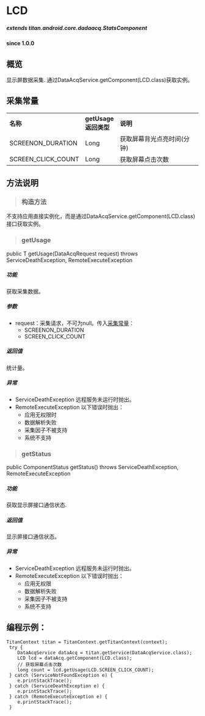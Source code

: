 # LCD				

##### extends titan.android.core.dadaacq.StatsComponent #####

#### since 1.0.0 ####

## 概览

显示屏数据采集. 通过DataAcqService.getComponent(LCD.class)获取实例。

## 采集常量

<table border="0" cellspacing="0"  cellpadding="0" width="100%">
<tr>
  <th width="100" align="left">名称</td>
  <th width="60" align="left">getUsage返回类型</td>
  <th align="left">说明</td>
</tr>
<tr>
  <td width="100">SCREENON_DURATION</td>
  <td>Long</td>
  <td>获取屏幕背光点亮时间(分钟)</td>
</tr>
<tr>
  <td width="100">SCREEN_CLICK_COUNT</td>
  <td>Long</td>
  <td>获取屏幕点击次数</td>
</tr>
</table>


## 方法说明

> ### 构造方法

不支持应用直接实例化，而是通过DataAcqService.getComponent(LCD.class)接口获取实例。

> ### getUsage

public <T> T getUsage(DataAcqRequest<T> request) throws ServiceDeathException, RemoteExecuteException 

##### 功能
获取采集数据。

##### 参数
* request：采集请求，不可为null。传入[采集常量](#采集常量)：
	- SCREENON_DURATION
	- SCREEN_CLICK_COUNT
		
##### 返回值
统计量。

##### 异常
* ServiceDeathException 远程服务未运行时抛出。
* RemoteExecuteException 以下错误时抛出：
	* 应用无权限时
	* 数据解析失败
	* 采集因子不被支持
	* 系统不支持


> ### getStatus

public ComponentStatus getStatus() throws ServiceDeathException, RemoteExecuteException 

##### 功能
获取显示屏接口通信状态.
	
##### 返回值
显示屏接口通信状态。

##### 异常
* ServiceDeathException 远程服务未运行时抛出。
* RemoteExecuteException 以下错误时抛出：
	* 应用无权限
	* 数据解析失败
	* 采集因子不被支持
	* 系统不支持


## 编程示例：

```
TitanContext titan = TitanContext.getTitanContext(context);
 try {
 	DataAcqService dataAcq = titan.getService(DataAcqService.class);
 	LCD lcd = dataAcq.getComponent(LCD.class);
 	// 获取屏幕点击次数
    long count = lcd.getUsage(LCD.SCREEN_CLICK_COUNT);
 } catch (ServiceNotFoundException e) {
 	e.printStackTrace();
 } catch (ServiceDeathException e) {
 	e.printStackTrace();
 } catch (RemoteExecuteException e) {
 	e.printStackTrace();
 }
```